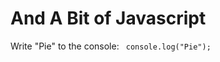 # And A Bit of Javascript

Write "Pie" to the console:
<code language="javascript" embed="embed">
console.log("Pie");
</code>